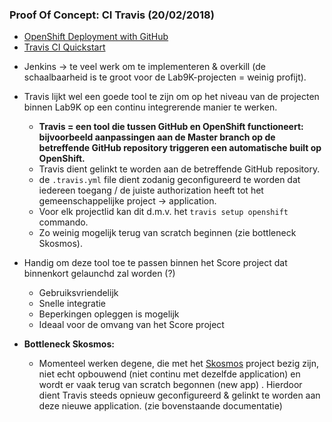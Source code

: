 ### Proof Of Concept: CI Travis (20/02/2018)

- [OpenShift Deployment with GitHub](https://docs.travis-ci.com/user/deployment/openshift/)
- [Travis CI Quickstart](https://hub.openshift.com/quickstarts/26-travis-ci)

* Jenkins -> te veel werk om te implementeren & overkill (de schaalbaarheid is te groot voor de Lab9K-projecten = weinig profijt).
* Travis lijkt wel een goede tool te zijn om op het niveau van de projecten binnen Lab9K op een continu integrerende manier te werken.
   * **Travis = een tool die tussen GitHub en OpenShift functioneert: bijvoorbeeld aanpassingen aan de Master branch op de betreffende GitHub repository triggeren een automatische built op OpenShift.** 
   * Travis dient gelinkt te worden aan de betreffende GitHub repository.
   * de `.travis.yml` file dient zodanig geconfigureerd te worden dat iedereen toegang / de juiste authorization heeft tot het gemeenschappelijke project -> application.
    * Voor elk projectlid kan dit d.m.v. het `travis setup openshift` commando.
    * Zo weinig mogelijk terug van scratch beginnen (zie bottleneck Skosmos).

* Handig om deze tool toe te passen binnen het Score project dat binnenkort gelaunchd zal worden (?)
    * Gebruiksvriendelijk
    * Snelle integratie
    * Beperkingen opleggen is mogelijk
    * Ideaal voor de omvang van het Score project

* **Bottleneck Skosmos:**
    * Momenteel werken degene, die met het [Skosmos](https://github.com/lab9k/Skos) project bezig zijn, niet echt opbouwend (niet continu met dezelfde application) en wordt er vaak terug van scratch begonnen (new app) . Hierdoor dient Travis steeds opnieuw geconfigureerd & gelinkt te worden aan deze nieuwe application. (zie bovenstaande documentatie)
